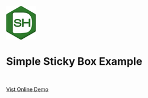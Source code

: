 <img src="https://github.com/iman-shahinnezhad/react-youtube-video-playlist/blob/main/src/assets/sh.png?raw=true" width="80"/>
<h1>Simple Sticky Box Example</h1>

<br />

<a href="https://iman-shahinnezhad.github.io/sticky-box-template/">Vist Online Demo</a>
